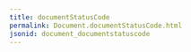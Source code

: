 ```yaml
---
title: documentStatusCode
permalink: Document.documentStatusCode.html
jsonid: document_documentstatuscode
---
```


